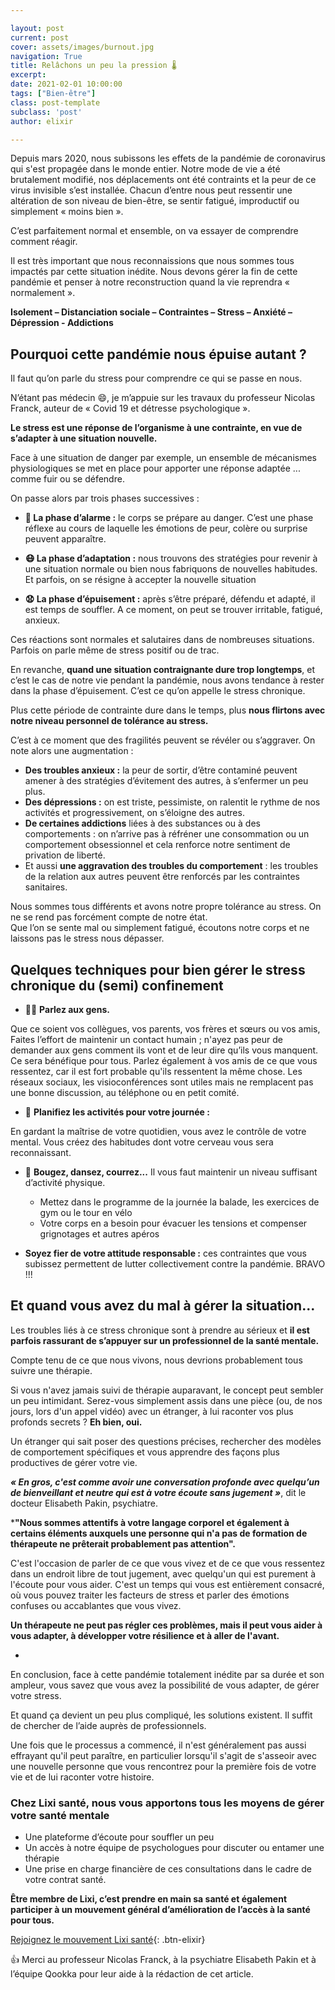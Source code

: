 ```yaml
---

layout: post
current: post
cover: assets/images/burnout.jpg
navigation: True
title: Relâchons un peu la pression 🌡️
excerpt: 
date: 2021-02-01 10:00:00
tags: ["Bien-être"]
class: post-template
subclass: 'post'
author: elixir

---
```


Depuis mars 2020, nous subissons les effets de la pandémie de coronavirus qui s'est propagée dans le monde entier. Notre mode de vie a été brutalement modifié, nos déplacements ont été contraints et la peur de ce virus invisible s’est installée.
Chacun d’entre nous peut ressentir une altération de son niveau de bien-être, se sentir fatigué, improductif ou simplement « moins bien ». 

C’est parfaitement normal et ensemble, on va essayer de comprendre comment réagir.

Il est très important que nous reconnaissions que nous sommes tous impactés par cette situation inédite. Nous devons gérer la fin de cette pandémie et penser à notre reconstruction quand la vie reprendra « normalement ».

**Isolement – Distanciation sociale – Contraintes – Stress – Anxiété – Dépression - Addictions**

## Pourquoi cette pandémie nous épuise autant ?

Il faut qu’on parle du stress pour comprendre ce qui se passe en nous.

N’étant pas médecin 😄, je m’appuie sur les travaux du professeur Nicolas Franck, auteur de « Covid 19 et détresse psychologique ».

**Le stress est une réponse de l’organisme à une contrainte, en vue de s’adapter à une situation nouvelle.**

Face à une situation de danger par exemple, un ensemble de mécanismes physiologiques se met en place pour apporter une réponse adaptée ... comme fuir ou se défendre.

On passe alors par trois phases successives : 
-	**🚨 La phase d’alarme :** le corps se prépare au danger. C’est une phase réflexe au cours de laquelle les émotions de peur, colère ou surprise peuvent apparaître.

-	**😷 La phase d’adaptation :** nous trouvons des stratégies pour revenir à une situation normale ou bien nous fabriquons de nouvelles habitudes. Et parfois, on se résigne à accepter la nouvelle situation

-	**😧 La phase d’épuisement :** après s’être préparé, défendu et adapté, il est temps de souffler. A ce moment, on peut se trouver irritable, fatigué, anxieux.

Ces réactions sont normales et salutaires dans de nombreuses situations. Parfois on parle même de stress positif ou de trac.

En revanche, **quand une situation contraignante dure trop longtemps**, et c’est le cas de notre vie pendant la pandémie, nous avons tendance à rester dans la phase d’épuisement. C’est ce qu’on appelle le stress chronique.

Plus cette période de contrainte dure dans le temps, plus **nous flirtons avec notre niveau personnel de tolérance au stress.** 

C’est à ce moment que des fragilités peuvent se révéler ou s’aggraver. On note alors une augmentation : 

-	**Des troubles anxieux :** la peur de sortir, d’être contaminé peuvent amener à des stratégies d’évitement des autres, à s’enfermer un peu plus.
-	**Des dépressions :** on est triste, pessimiste, on ralentit le rythme de nos activités et progressivement, on s’éloigne des autres.
-	**De certaines addictions** liées à des substances ou à des comportements : on n’arrive pas à réfréner une consommation ou un comportement obsessionnel et cela renforce notre sentiment de privation de liberté.
-	Et aussi **une aggravation des troubles du comportement** : les troubles de la relation aux autres peuvent être renforcés par les contraintes sanitaires.

Nous sommes tous différents et avons notre propre tolérance au stress. On ne se rend pas forcément compte de notre état. 	
Que l’on se sente mal ou simplement fatigué, écoutons notre corps et ne laissons pas le stress nous dépasser.

## Quelques techniques pour bien gérer le stress chronique du (semi) confinement

-	🙆‍♀️ **Parlez aux gens.**

Que ce soient vos collègues, vos parents, vos frères et sœurs ou vos amis, Faites l’effort de maintenir un contact humain ; n'ayez pas peur de demander aux gens comment ils vont et de leur dire qu’ils vous manquent.
Ce sera bénéfique pour tous. Parlez également à vos amis de ce que vous ressentez, car il est fort probable qu'ils ressentent la même chose. 
Les réseaux sociaux, les visioconférences sont utiles mais ne remplacent pas une bonne discussion, au téléphone ou en petit comité.

-	📅 **Planifiez les activités pour votre journée :** 

En gardant la maîtrise de votre quotidien, vous avez le contrôle de votre mental. Vous créez des habitudes dont votre cerveau vous sera reconnaissant. 

-	👟 **Bougez, dansez, courrez...** Il vous faut maintenir un niveau suffisant d’activité physique.
    - Mettez dans le programme de la journée la balade, les exercices de gym ou le tour en vélo
    -	Votre corps en a besoin pour évacuer les tensions et compenser grignotages et autres apéros

-	**Soyez fier de votre attitude responsable :** ces contraintes que vous subissez permettent de lutter collectivement contre la pandémie. BRAVO !!!

## Et quand vous avez du mal à gérer la situation...

Les troubles liés à ce stress chronique sont à prendre au sérieux et **il est parfois rassurant de s’appuyer sur un professionnel de la santé mentale.**

Compte tenu de ce que nous vivons, nous devrions probablement tous suivre une thérapie.

Si vous n'avez jamais suivi de thérapie auparavant, le concept peut sembler un peu intimidant. 
Serez-vous simplement assis dans une pièce (ou, de nos jours, lors d'un appel vidéo) avec un étranger, à lui raconter vos plus profonds secrets ? **Eh bien, oui.** 

Un étranger qui sait poser des questions précises, rechercher des modèles de comportement spécifiques et vous apprendre des façons plus productives de gérer votre vie. 

***« En gros, c'est comme avoir une conversation profonde avec quelqu’un de bienveillant et neutre qui est à votre écoute sans jugement »***, dit le docteur Elisabeth Pakin, psychiatre. 

***"Nous sommes attentifs à votre langage corporel et également à certains éléments auxquels une personne qui n'a pas de formation de thérapeute ne prêterait probablement pas attention".** 

C'est l'occasion de parler de ce que vous vivez et de ce que vous ressentez dans un endroit libre de tout jugement, avec quelqu'un qui est purement à l'écoute pour vous aider. C'est un temps qui vous est entièrement consacré, où vous pouvez traiter les facteurs de stress et parler des émotions confuses ou accablantes que vous vivez. 

**Un thérapeute ne peut pas régler ces problèmes, mais il peut vous aider à vous adapter, à développer votre résilience et à aller de l'avant.** 

-
En conclusion, face à cette pandémie totalement inédite par sa durée et son ampleur, vous savez que vous avez la possibilité de vous adapter, de gérer votre stress.

Et quand ça devient un peu plus compliqué, les solutions existent. Il suffit de chercher de l’aide auprès de professionnels. 

Une fois que le processus a commencé, il n'est généralement pas aussi effrayant qu'il peut paraître, en particulier lorsqu'il s'agit de s'asseoir avec une nouvelle personne que vous rencontrez pour la première fois de votre vie et de lui raconter votre histoire.


### Chez Lixi santé, nous vous apportons tous les moyens de gérer votre santé mentale 
-	Une plateforme d’écoute pour souffler un peu
-	Un accès à notre équipe de psychologues pour discuter ou entamer une thérapie
-	Une prise en charge financière de ces consultations dans le cadre de votre contrat santé.

**Être membre de Lixi, c’est prendre en main sa santé et également participer à un mouvement général d’amélioration de l’accès à la santé pour tous.**

[Rejoignez le mouvement Lixi santé](https://www.heylixi.fr/){: .btn-elixir}

👍 Merci au professeur Nicolas Franck, à la psychiatre Elisabeth Pakin et à l’équipe Qookka pour leur aide à la rédaction de cet article.
